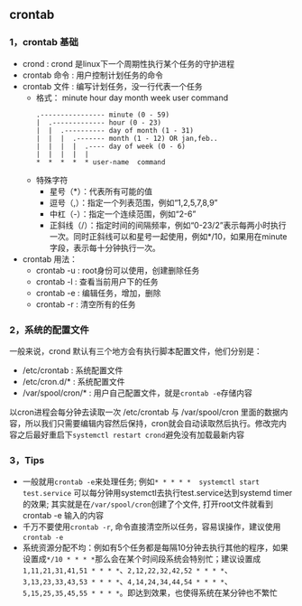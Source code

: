 ## crontab

### 1，crontab 基础
- crond : crond 是linux下一个周期性执行某个任务的守护进程
- crontab 命令 : 用户控制计划任务的命令
- crontab 文件 : 编写计划任务，没一行代表一个任务
    - 格式：
        minute hour day month week user command
        ```
        .---------------- minute (0 - 59)
        |  .------------- hour (0 - 23)
        |  |  .---------- day of month (1 - 31)
        |  |  |  .------- month (1 - 12) OR jan,feb..
        |  |  |  |  .---- day of week (0 - 6)
        |  |  |  |  |
        *  *  *  *  * user-name  command 
        ```
    - 特殊字符
        - 星号（*）：代表所有可能的值
        - 逗号（,）：指定一个列表范围，例如“1,2,5,7,8,9”
        - 中杠（-）：指定一个连续范围，例如“2-6”
        - 正斜线（/）：指定时间的间隔频率，例如“0-23/2”表示每两小时执行一次。同时正斜线可以和星号一起使用，例如*/10，如果用在minute字段，表示每十分钟执行一次。
- crontab 用法： 
    - crontab -u : root身份可以使用，创建删除任务
    - crontab -l : 查看当前用户下的任务
    - crontab -e : 编辑任务，增加，删除
    - crontab -r : 清空所有的任务

### 2，系统的配置文件
一般来说，crond 默认有三个地方会有执行脚本配置文件，他们分别是：
- /etc/crontab : 系统配置文件
- /etc/cron.d/* : 系统配置文件
- /var/spool/cron/* : 用户自己配置文件，就是`crontab -e`存储内容

以cron进程会每分钟去读取一次 /etc/crontab 与 /var/spool/cron 里面的数据内容，所以我们只需要编辑内容然后保持，cron就会自动读取然后执行。修改完内容之后最好重启下`systemctl restart crond`避免没有加载最新内容

### 3，Tips
- 一般就用`crontab -e`来处理任务; 例如`* * * * *  systemctl start test.service` 可以每分钟用systemctl去执行test.service达到systemd timer的效果; 其实就是在`/var/spool/cron`创建了个文件, 打开root文件就看到crontab -e 输入的内容
-  千万不要使用`crontab -r`, 命令直接清空所以任务，容易误操作，建议使用`crontab -e`
- 系统资源分配不均：例如有5个任务都是每隔10分钟去执行其他的程序，如果设置成`*/10 * * * *`那么会在某个时间段系统会特别忙；建议设置成`1,11,21,31,41,51 * * * *`、`2,12,22,32,42,52 * * * *`、`3,13,23,33,43,53 * * * *`、`4,14,24,34,44,54 * * * *`、`5,15,25,35,45,55 * * * *`。即达到效果，也使得系统在某分钟也不繁忙